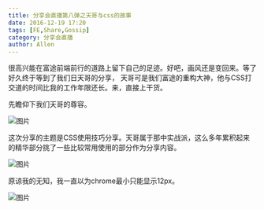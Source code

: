 ```yaml
---
title: 分享会直播第八弹之天哥与css的故事
date: 2016-12-19 17:20
tags: [FE,Share,Gossip]
category: 分享会直播
author: Allen
---
```


很高兴能在富途前端前行的道路上留下自己的足迹。好吧，画风还是变回来。等了好久终于等到了我们日天哥的分享， 天哥可是我们富途的重构大神，他与CSS打交道的时间比我的工作年限还长。来，直接上干货。

<!--more-->

先瞻仰下我们天哥的尊容。

![图片](/images/share/8-1.jpg)

这次分享的主题是CSS使用技巧分享。天哥属于那中实战派，这么多年累积起来的精华部分挑了一些比较常用使用的部分作为分享内容。

![图片](/images/share/8-3.jpg)

原谅我的无知，我一直以为chrome最小只能显示12px。

![图片](/images/share/8-4.jpg)








